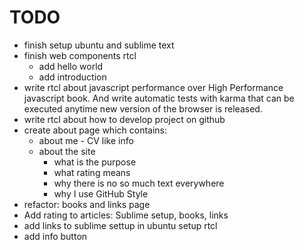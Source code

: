 # TODO

* finish setup ubuntu and sublime text
* finish web components rtcl
    - add hello world
    - add introduction
* write rtcl about javascript performance over High Performance javascript book. And write automatic tests with karma that can be executed anytime new version of the browser is released.
* write rtcl about how to develop project on github
* create about page which contains:
    - about me - CV like info
    - about the site
        * what is the purpose
        * what rating means 
        * why there is no so much text everywhere
        * why I use GitHub Style
* refactor: books and links page 
* Add rating to articles: Sublime setup, books, links
* add links to sublime settup in ubuntu setup rtcl
* add info button
